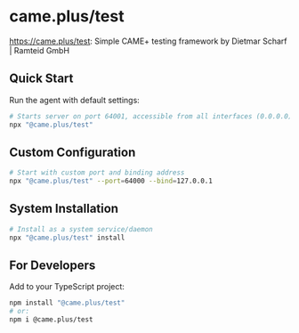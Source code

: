 # came.plus/test
https://came.plus/test: Simple CAME+ testing framework by Dietmar Scharf | Ramteid GmbH

## Quick Start
Run the agent with default settings:

```bash
# Starts server on port 64001, accessible from all interfaces (0.0.0.0)
npx "@came.plus/test"
```

## Custom Configuration

```bash
# Start with custom port and binding address
npx "@came.plus/test" --port=64000 --bind=127.0.0.1
```

## System Installation

```bash
# Install as a system service/daemon
npx "@came.plus/test" install
```

## For Developers
Add to your TypeScript project:

```bash
npm install "@came.plus/test"
# or:
npm i @came.plus/test
```
